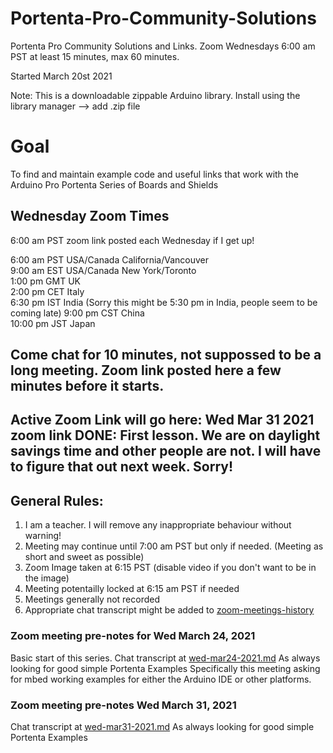# Portenta-Pro-Community-Solutions
Portenta Pro Community Solutions and Links. Zoom Wednesdays 6:00 am PST at least 15 minutes, max 60 minutes.

Started March 20st 2021

Note: This is a downloadable zippable Arduino library. Install using the library manager --> add .zip file

# Goal

To find and maintain example code and useful links that work with the Arduino Pro Portenta Series of Boards and Shields

## Wednesday Zoom Times  
6:00 am PST zoom link posted each Wednesday if I get up!   

6:00 am PST USA/Canada California/Vancouver  
9:00 am EST USA/Canada New York/Toronto  
1:00 pm GMT UK  
2:00 pm CET Italy  
6:30 pm IST India  (Sorry this might be 5:30 pm in India, people seem to be coming late)
9:00 pm CST China  
10:00 pm JST Japan  

## Come chat for 10 minutes, not suppossed to be a long meeting. Zoom link posted here a few minutes before it starts.

## Active Zoom Link will go here:  Wed Mar 31 2021 zoom link  DONE: First lesson. We are on daylight savings time and other people are not. I will have to figure that out next week. Sorry!

## General Rules:
1. I am a teacher. I will remove any inappropriate behaviour without warning!
1. Meeting may continue until 7:00 am PST but only if needed. (Meeting as short and sweet as possible)
1. Zoom Image taken at 6:15 PST (disable video if you don't want to be in the image)
1. Meeting potentailly locked at 6:15 am PST if needed
1. Meetings generally not recorded
1. Appropriate chat transcript might be added to [zoom-meetings-history](zoom-meetings-history)


### Zoom meeting pre-notes for Wed March 24, 2021

Basic start of this series. Chat transcript at [wed-mar24-2021.md](zoom-meetings-history/wed-mar24-2021.md)
As always looking for good simple Portenta Examples
Specifically this meeting asking for mbed working examples for either the Arduino IDE or other platforms.




### Zoom meeting pre-notes Wed March 31, 2021

Chat transcript at [wed-mar31-2021.md](zoom-meetings-history/wed-mar31-2021.md)
As always looking for good simple Portenta Examples



